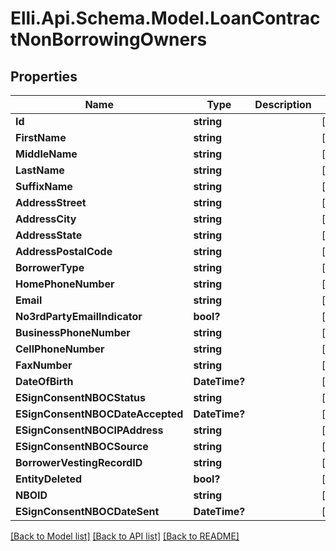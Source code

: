 # Elli.Api.Schema.Model.LoanContractNonBorrowingOwners
## Properties

Name | Type | Description | Notes
------------ | ------------- | ------------- | -------------
**Id** | **string** |  | [optional] 
**FirstName** | **string** |  | [optional] 
**MiddleName** | **string** |  | [optional] 
**LastName** | **string** |  | [optional] 
**SuffixName** | **string** |  | [optional] 
**AddressStreet** | **string** |  | [optional] 
**AddressCity** | **string** |  | [optional] 
**AddressState** | **string** |  | [optional] 
**AddressPostalCode** | **string** |  | [optional] 
**BorrowerType** | **string** |  | [optional] 
**HomePhoneNumber** | **string** |  | [optional] 
**Email** | **string** |  | [optional] 
**No3rdPartyEmailIndicator** | **bool?** |  | [optional] 
**BusinessPhoneNumber** | **string** |  | [optional] 
**CellPhoneNumber** | **string** |  | [optional] 
**FaxNumber** | **string** |  | [optional] 
**DateOfBirth** | **DateTime?** |  | [optional] 
**ESignConsentNBOCStatus** | **string** |  | [optional] 
**ESignConsentNBOCDateAccepted** | **DateTime?** |  | [optional] 
**ESignConsentNBOCIPAddress** | **string** |  | [optional] 
**ESignConsentNBOCSource** | **string** |  | [optional] 
**BorrowerVestingRecordID** | **string** |  | [optional] 
**EntityDeleted** | **bool?** |  | [optional] 
**NBOID** | **string** |  | [optional] 
**ESignConsentNBOCDateSent** | **DateTime?** |  | [optional] 

[[Back to Model list]](../README.md#documentation-for-models) [[Back to API list]](../README.md#documentation-for-api-endpoints) [[Back to README]](../README.md)

